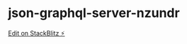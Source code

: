 # json-graphql-server-nzundr

[Edit on StackBlitz ⚡️](https://stackblitz.com/edit/json-graphql-server-nzundr)